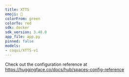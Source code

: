 ```yaml
---
title: XTTS
emoji: 🐸
colorFrom: green
colorTo: red
sdk: docker
sdk_version: 3.48.0
app_file: app.py
pinned: false
models:
- coqui/XTTS-v1
---
```


Check out the configuration reference at https://huggingface.co/docs/hub/spaces-config-reference